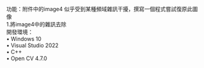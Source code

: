 功能：附件中的image4 似乎受到某種頻域雜訊干擾，撰寫一個程式嘗試復原此圖像  
    1.將image4中的雜訊去除  
開發環境：  
•	Windows 10  
•	Visual Studio 2022  
•	C++  
•	Open CV 4.7.0  
